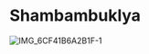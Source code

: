 # Shambambuklya
![IMG_6CF41B6A2B1F-1](https://user-images.githubusercontent.com/78022759/154661995-9cb29eee-6b67-4c0d-95dd-5a16d82365d6.jpeg)
